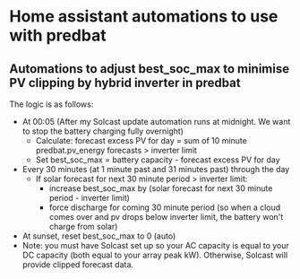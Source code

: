 # Home assistant automations to use with predbat

## Automations to adjust best_soc_max to minimise PV clipping by hybrid inverter in predbat
The logic is as follows:
- At 00:05 (After my Solcast update automation runs at midnight. We want to stop the battery charging fully overnight)
  - Calculate: forecast excess PV for day = sum of 10 minute predbat.pv_energy forecasts > inverter limit
  - Set best_soc_max = battery capacity - forecast excess PV for day
- Every 30 minutes (at 1 minute past and 31 minutes past) through the day 
  - If solar forecast for next 30 minute period > inverter limit:
    - increase best_soc_max by (solar forecast for next 30 minute period - inverter limit)
    - force discharge for coming 30 minute period (so when a cloud comes over and pv drops below inverter limit, the battery won't charge from solar)
- At sunset, reset best_soc_max to 0 (auto)
- Note: you must have Solcast set up so your AC capacity is equal to your DC capacity (both equal to your array peak kW). Otherwise, Solcast will provide clipped forecast data.
